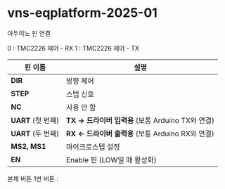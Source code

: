# vns-eqplatform-2025-01


아두이노 핀 연결

0 : TMC2226 제어 - RX
1 : TMC2226 제어 - TX


| 핀 이름            | 설명                                    |
| --------------- | ------------------------------------- |
| **DIR**         | 방향 제어                                 |
| **STEP**        | 스텝 신호                                 |
| **NC**          | 사용 안 함                                |
| **UART** (첫 번째) | **TX → 드라이버 입력용** (보통 Arduino TX와 연결) |
| **UART** (두 번째) | **RX ← 드라이버 출력용** (보통 Arduino RX와 연결) |
| **MS2, MS1**    | 마이크로스텝 설정                             |
| **EN**          | Enable 핀 (LOW일 때 활성화)                 |





본체 버튼 
1번 버튼 : 
